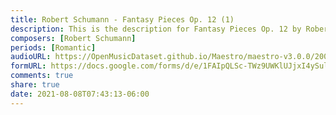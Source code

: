 ```yaml
---
title: Robert Schumann - Fantasy Pieces Op. 12 (1)
description: This is the description for Fantasy Pieces Op. 12 by Robert Schumann
composers: [Robert Schumann]
periods: [Romantic]
audioURL: https://OpenMusicDataset.github.io/Maestro/maestro-v3.0.0/2004/MIDI-Unprocessed_XP_08_R1_2004_01-02_ORIG_MID--AUDIO_08_R1_2004_02_Track02_wav.midi
formURL: https://docs.google.com/forms/d/e/1FAIpQLSc-TWz9UWKlUJjxI4ySul-XFCkaRlUuW58z8F166ZnslEhuGg/viewform
comments: true
share: true
date: 2021-08-08T07:43:13-06:00
---
```

